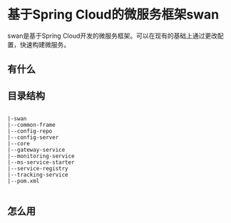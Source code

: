 # 基于Spring Cloud的微服务框架swan

swan是基于Spring Cloud开发的微服务框架。可以在现有的基础上通过更改配置，快速构建微服务。

## 有什么

## 目录结构

```

|-swan
|--common-frame
|--config-repo
|--config-server
|--core
|--gateway-service
|--monitoring-service
|--ms-service-starter
|--service-registry
|--tracking-service
|--pom.xml


```

## 怎么用

